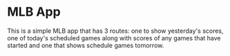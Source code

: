 # MLB App
This is a simple MLB app that has 3 routes: one to show yesterday's scores, one of today's scheduled games along with scores of any games that have started and one that shows schedule games tomorrow.